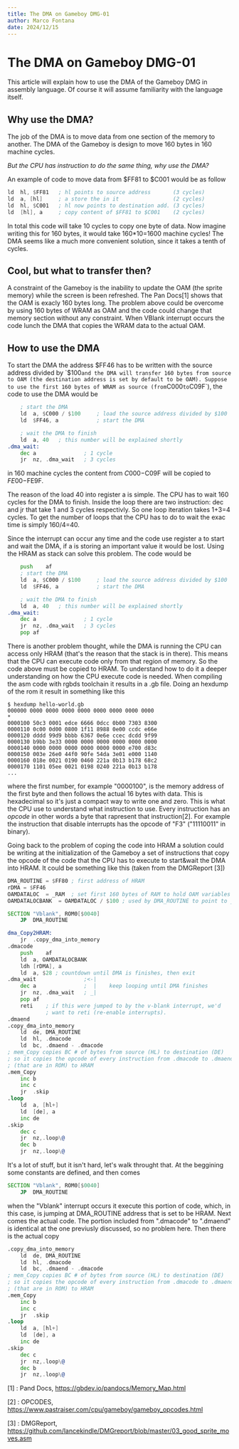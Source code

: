 ```yaml
---
title: The DMA on Gameboy DMG-01
author: Marco Fontana
date: 2024/12/15
---
```


# The DMA on Gameboy DMG-01

This article will explain how to use the DMA of the Gameboy DMG in assembly
language. Of course it will assume familiarity with the language itself.

## Why use the DMA?
The job of the DMA is to move data from one section of the memory to another.
The DMA of the Gameboy is design to move 160 bytes in 160 machine cycles. 

*But the CPU has instruction to do the same thing, why use the DMA?*

An example of code to move data from $FF81 to $C001 would be as follow

```asm
ld	hl, $FF81	; hl points to source address		(3 cycles)
ld	a, [hl]		; a store the in it					(2 cycles)
ld	hl, $C001	; hl now points to destination add.	(3 cycles)
ld	[hl], a		; copy content of $FF81 to $C001	(2 cycles)
```

In total this code will take 10 cycles to copy one byte of data. Now imagine
writing this for 160 bytes, it would take 160*10=1600 machine cycles! The DMA
seems like a much more convenient solution, since it takes a tenth of cycles.


## Cool, but what to transfer then?
A constraint of the Gameboy is the inability to update the OAM (the sprite
memory) while the screen is been refreshed. The Pan Docs[1] shows that the OAM
is exacly 160 bytes long. The problem above could be overcome by using 160
bytes of WRAM as OAM and the code could change that memory section without any
constraint. When VBlank interrupt occurs the code lunch the DMA that copies
the WRAM data to the actual OAM.


## How to use the DMA

To start the DMA the address $FF46 has to be written with the source address
divided by `$100` and the DMA will transfer 160 bytes from source to OAM (the
destination address is set by default to be OAM). Suppose to use the first 160
bytes of WRAM as source (from `C000` to `C09F`), the code to use the DMA would
be

```asm
	; start the DMA
	ld	a, $C000 / $100		; load the source address divided by $100
	ld	$FF46, a			; start the DMA

	; wait the DMA to finish
	ld	a, 40	; this number will be explained shortly
.dma_wait:
	dec	a				; 1 cycle
	jr	nz, .dma_wait	; 3 cycles
```

in 160 machine cycles the content from $C000-$C09F will be copied to
$FE00-$FE9F.

The reason of the load 40 into register a is simple. The CPU has to wait 160
cycles for the DMA to finish. Inside the loop there are two instruction: dec
and jr that take 1 and 3 cycles respectivly. So one loop iteration takes 1+3=4
cycles. To get the number of loops that the CPU has to do to wait the exac time
is simply 160/4=40.

Since the interrupt can occur any time and the code use register a to start and
wait the DMA, if a is storing an important value it would be lost. Using the
HRAM as stack can solve this problem. The code would be

```asm
	push	af
	; start the DMA
	ld	a, $C000 / $100		; load the source address divided by $100
	ld	$FF46, a			; start the DMA

	; wait the DMA to finish
	ld	a, 40	; this number will be explained shortly
.dma_wait:
	dec	a				; 1 cycle
	jr	nz, .dma_wait	; 3 cycles
	pop	af
```

There is another problem thought, while the DMA is running the CPU can access
only HRAM (that's the reason that the stack is in there). This means that the
CPU can execute code only from that region of memory. So the code above must be
copied to HRAM. To understand how to do it a deeper understanding on how the CPU
execute code is needed. When compiling the asm code with rgbds toolchain it
results in a .gb file. Doing an hexdump of the rom it result in something like
this

```shell
$ hexdump hello-world.gb
000000 0000 0000 0000 0000 0000 0000 0000 0000
*
0000100 50c3 0001 edce 6666 0dcc 0b00 7303 8300
0000110 0c00 0d00 0800 1f11 8988 0e00 ccdc e66e
0000120 dddd 99d9 bbbb 6367 0e6e ccec dcdd 9f99
0000130 b9bb 3e33 0000 0000 0000 0000 0000 0000
0000140 0000 0000 0000 0000 0000 0000 e700 d83c
0000150 003e 26e0 44f0 90fe 54da 3e01 e000 1140
0000160 018e 0021 0190 0460 221a 0b13 b178 68c2
0000170 1101 05ee 0021 0198 0240 221a 0b13 b178
...
```

where the first number, for example "0000100", is the memory address of the
first byte and then follows the actual 16 bytes with data. This is hexadecimal
so it's just a compact way to write one and zero. This is what the CPU use to
understand what instruction to use. Every instruction has an *opcode* in other
words a byte that rapresent that instruction[2]. For example the instruction
that disable interrupts has the opcode of "F3" ("11110011" in binary).

Going back to the problem of coping the code into HRAM a solution could be
writing at the initialization of the Gameboy a set of instructions that copy the
opcode of the code that the CPU has to execute to start&wait the DMA into HRAM.
It could be something like this (taken from the DMGReport [3])

```asm
DMA_ROUTINE	= $FF80	; first address of HRAM
rDMA = $FF46
OAMDATALOC	= _RAM	; set first 160 bytes of RAM to hold OAM variables
OAMDATALOCBANK	= OAMDATALOC / $100 ; used by DMA_ROUTINE to point to _RAM

SECTION "Vblank", ROM0[$0040]
	JP	DMA_ROUTINE

dma_Copy2HRAM:
	jr	.copy_dma_into_memory
.dmacode
	push	af
	ld	a, OAMDATALOCBANK
	ldh	[rDMA], a
	ld	a, $28 ; countdown until DMA is finishes, then exit
.dma_wait				;<-|
	dec	a				;  |	keep looping until DMA finishes
	jr	nz, .dma_wait   ; _|
	pop	af
	reti	; if this were jumped to by the v-blank interrupt, we'd
			; want to reti (re-enable interrupts).
.dmaend
.copy_dma_into_memory
	ld	de, DMA_ROUTINE
	ld	hl, .dmacode
	ld	bc, .dmaend - .dmacode
; mem_Copy copies BC # of bytes from source (HL) to destination (DE)
; so it copies the opcode of every instruction from .dmacode to .dmaend
; (that are in ROM) to HRAM
.mem_Copy
	inc	b
	inc	c
	jr	.skip
.loop
	ld	a, [hl+]
	ld	[de], a
	inc	de
.skip
	dec	c
	jr	nz,.loop\@
	dec	b
	jr	nz,.loop\@
```

It's a lot of stuff, but it isn't hard, let's walk throught that. At the
beggining some constants are defined, and then comes 

```asm
SECTION "Vblank", ROM0[$0040]
	JP	DMA_ROUTINE
```

when the "Vblank" interrupt occurs it execute this portion of code, which, in
this case, is jumping at DMA_ROUTINE address that is set to be HRAM. Next comes
the actual code. The portion included from ".dmacode" to ".dmaend" is identical
at the one previusly discussed, so no problem here. Then there is the actual
copy

```asm
.copy_dma_into_memory
	ld	de, DMA_ROUTINE
	ld	hl, .dmacode
	ld	bc, .dmaend - .dmacode
; mem_Copy copies BC # of bytes from source (HL) to destination (DE)
; so it copies the opcode of every instruction from .dmacode to .dmaend
; (that are in ROM) to HRAM
.mem_Copy
	inc	b
	inc	c
	jr	.skip
.loop
	ld	a, [hl+]
	ld	[de], a
	inc	de
.skip
	dec	c
	jr	nz,.loop\@
	dec	b
	jr	nz,.loop\@
```



[1] : Pand Docs, https://gbdev.io/pandocs/Memory_Map.html

[2] : OPCODES, https://www.pastraiser.com/cpu/gameboy/gameboy_opcodes.html

[3] : DMGReport, https://github.com/lancekindle/DMGreport/blob/master/03_good_sprite_moves.asm
